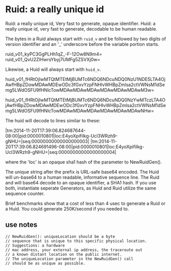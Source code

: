 Ruid: a really unique id
================

Ruid: a really unique id, Very fast to generate, opaque identifier.
Huid: a really unique id, very fast to generate, decodable to be human readable.

The bytes in a Ruid always start with `ruid_v` and
be followed by two digits of version identifier and an '_'
underscore before the variable portion starts.

ruid_v01_kyPC3GgPLHh1qZ_-F-12Ow8N9m4=
ruid_v01_QvU2ZIHwrsYbyj7UMFg5ZSVXj0w=

Likewise, a Huid will always start with `huid_v`.

huid_v01_fHRtOjIwMTQtMTEtMjBUMTc6NDQ6NDcuNDQ0NzU1NDE5LTA4OjAwfHBpZDowMDAwMDEwODc3fGxvYzpFNHlvWHBpZmlsa2ctVWNsM1dSemg5LWdOSFU9fHNlcTowMDAwMDAwMDAwMDAwMDAwMDAwM3w=

huid_v01_fHRtOjIwMTQtMTEtMjBUMTc6NDQ6NDcuNDQ0NzYwMTczLTA4OjAwfHBpZDowMDAwMDEwODc3fGxvYzpFNHlvWHBpZmlsa2ctVWNsM1dSemg5LWdOSFU9fHNlcTowMDAwMDAwMDAwMDAwMDAwMDAwNHw=

The huid will decode to lines similar to these:

|tm:2014-11-20T17:39:06.824687644-08:00|pid:0000010801|loc:E4yoXpifilkg-Ucl3WRzh9-gNHU=|seq:00000000000000000003|
|tm:2014-11-20T17:39:06.824691496-08:00|pid:0000010801|loc:E4yoXpifilkg-Ucl3WRzh9-gNHU=|seq:00000000000000000004|

where the 'loc' is an opaque sha1 hash of the parameter to NewRuidGen().

The unique string after the prefix is URL-safe base64
encoded. The Huid will un-base64 to
a human readable, informative sequence line. The Ruid and
will base64 decode to an opaque identifier, a
SHA1 hash. If you use both, instantiate seperate Generators,
as Huid and Ruid utilize the same sequence counter.

Brief benchmarks show that a cost of less than 4 usec to
generate a Ruid or a Huid. You could generate 250K/second
if you needed to.

use notes
------------
~~~
// NewRuidGen(): uniqueLocation should be a byte
// sequence that is unique to this specific physical location.
// Suggestions: a hardware
// mac address, your external ip address, the traceroute out
// a known distant location on the public internet.
// The uniqueLocation parameter in the NewRuidGen() call
// should be as unique as possible.
~~~
